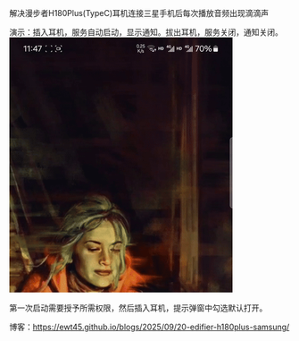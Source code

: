 解决漫步者H180Plus(TypeC)耳机连接三星手机后每次播放音频出现滴滴声

演示：插入耳机，服务自动启动，显示通知。拔出耳机，服务关闭，通知关闭。
![demo.gif](resources/demo.gif)

第一次启动需要授予所需权限，然后插入耳机，提示弹窗中勾选默认打开。

博客：https://ewt45.github.io/blogs/2025/09/20-edifier-h180plus-samsung/